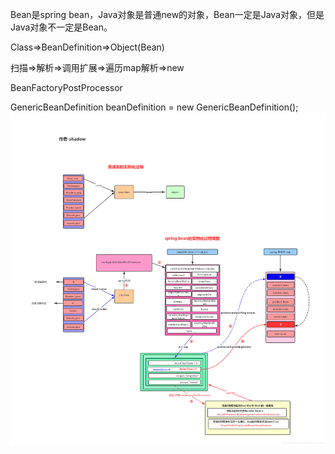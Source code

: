 Bean是spring bean，Java对象是普通new的对象，Bean一定是Java对象，但是Java对象不一定是Bean。

Class=>BeanDefinition=>Object(Bean)

扫描=>解析=>调用扩展=>遍历map解析=>new

BeanFactoryPostProcessor

GenericBeanDefinition beanDefinition = new GenericBeanDefinition();<img src="../../插图/框架源码/spring源码/BeanDefinition.png"/>
